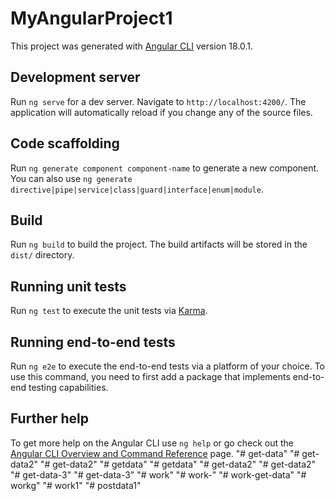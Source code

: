 # MyAngularProject1

This project was generated with [Angular CLI](https://github.com/angular/angular-cli) version 18.0.1.

## Development server

Run `ng serve` for a dev server. Navigate to `http://localhost:4200/`. The application will automatically reload if you change any of the source files.

## Code scaffolding

Run `ng generate component component-name` to generate a new component. You can also use `ng generate directive|pipe|service|class|guard|interface|enum|module`.

## Build

Run `ng build` to build the project. The build artifacts will be stored in the `dist/` directory.

## Running unit tests

Run `ng test` to execute the unit tests via [Karma](https://karma-runner.github.io).

## Running end-to-end tests

Run `ng e2e` to execute the end-to-end tests via a platform of your choice. To use this command, you need to first add a package that implements end-to-end testing capabilities.

## Further help

To get more help on the Angular CLI use `ng help` or go check out the [Angular CLI Overview and Command Reference](https://angular.dev/tools/cli) page.
"# get-data" 
"# get-data2" 
"# get-data2" 
"# getdata" 
"# getdata" 
"# get-data2" 
"# get-data2" 
"# get-data-3" 
"# get-data-3" 
"# work" 
"# work-" 
"# work-get-data" 
"# workg" 
"# work1" 
"# postdata1" 

